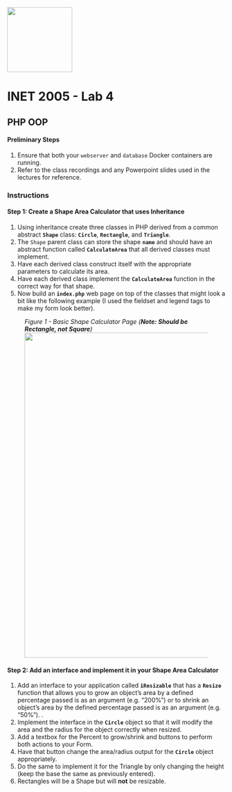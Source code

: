 <img width="150px" src="https://w0244079.github.io/nscc/nscc-jpeg.jpg" >

# INET 2005 - Lab 4

## PHP OOP

#### Preliminary Steps

1. Ensure that both your `webserver` and `database` Docker containers are running.
2. Refer to the class recordings and any Powerpoint slides used in the lectures for reference.

### Instructions

#### Step 1: Create a Shape Area Calculator that uses Inheritance
1.	Using inheritance create three classes in PHP derived from a common abstract **`Shape`** class: **`Circle`**, **`Rectangle`**, and **`Triangle`**. 
2.	The `Shape` parent class can store the shape **`name`** and should have an abstract function called **`CalculateArea`** that all derived classes must implement.
3.	Have each derived class construct itself with the appropriate parameters to calculate its area.
4.	Have each derived class implement the **`CalculateArea`** function in the correct way for that shape.
5.	Now build  an **`index.php`** web page on top of the classes that might look a bit like the following example (I used the fieldset and legend tags to make my form look better).

<figure>
  <figcaption><i>Figure 1 - Basic Shape Calculator Page (<b>Note: Should be Rectangle, not Square</b>)</i></figcaption>
  <img width="750px" src="https://w0244079.github.io/nscc/courses/inet2005/labs/lab4/fig1.png" />
</figure>

#### Step 2: Add an interface and implement it in your Shape Area Calculator

1.	Add an interface to your application called **`iResizable`** that has a **`Resize`** function that allows you to grow an object’s area by a defined percentage passed is as an argument (e.g. “200%”) or to shrink an object’s area by the defined percentage passed is as an argument (e.g. “50%”). .
2.	Implement the interface in the **`Circle`** object so that it will modify the area and the radius for the object correctly when resized.
3.	Add a textbox for the Percent to grow/shrink and buttons to perform both actions to your Form. 
4.	Have that button change the area/radius output for the **`Circle`** object appropriately.
5.	Do the same to implement it for the Triangle by only changing the height (keep the base the same as previously entered).
6.	Rectangles will be a Shape but will <b>not</b> be resizable.
